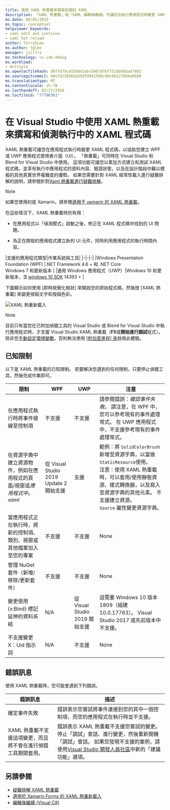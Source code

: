```yaml
---
title: 使用 XAML 熱重載來撰寫和調試 XAML
description: 「XAML 熱重載」或「XAML 編輯後繼續」可讓您在執行應用程式時變更 XAML 程式碼
ms.date: 08/05/2019
ms.topic: conceptual
helpviewer_keywords:
- xaml edit and continue
- xaml hot reload
author: TerryGLee
ms.author: tglee
manager: jillfra
ms.technology: vs-ide-debug
ms.workload:
- multiple
ms.openlocfilehash: d977d79ce55bdd3abcb467d7bf7518b88bad7402
ms.sourcegitcommit: 9de7d25056da59df0941508c80c0b12766ba6580
ms.translationtype: MT
ms.contentlocale: zh-TW
ms.lasthandoff: 02/27/2020
ms.locfileid: "77706361"
---
```

# <a name="write-and-debug-running-xaml-code-with-xaml-hot-reload-in-visual-studio"></a>在 Visual Studio 中使用 XAML 熱重載來撰寫和偵測執行中的 XAML 程式碼

XAML 熱重載可讓您在應用程式執行時變更 XAML 程式碼，以協助您建立 WPF 或 UWP 應用程式使用者介面（UI）。 「熱重載」可同時在 Visual Studio 和 Blend for Visual Studio 中使用。 這項功能可讓您以累加方式建立和測試 XAML 程式碼，並享有執行中應用程式的資料內容、驗證狀態，以及在設計階段中難以模擬的其他真實世界複雜度的優勢。 如果您需要針對 XAML 經常性載入進行疑難排解的說明，請參閱針對[Xaml 熱重載進行疑難排解](xaml-hot-reload-troubleshooting.md)。

> [!NOTE]
> 如果您使用的是 Xamarin，請參閱[適用于 xamarin 的 XAML 熱重載](/xamarin/xamarin-forms/xaml/hot-reload)。

在這些情況下，XAML 熱重載特別有用：

* 在應用程式以「偵測模式」啟動之後，修正在 XAML 程式碼中找到的 UI 問題。

* 為正在開發的應用程式建立新的 UI 元件，同時利用應用程式的執行時間內容。

|支援的應用程式類型|作業系統與工具|
|-|-|-|
|Windows Presentation Foundation (WPF) |.NET Framework 4.6 + 和 .NET Core</br>Windows 7 和更新版本 |
|通用 Windows 應用程式（UWP）|Windows 10 和更新版本，含 [windows 10 SDK](https://developer.microsoft.com/windows/downloads/windows-10-sdk) 14393 + |

下圖顯示如何使用 [即時視覺化樹狀] 來開啟您的原始程式碼，然後按 [XAML 熱重載] 來變更按鈕文字和按鈕色彩。

![XAML 熱重新載入](../debugger/media/xaml-hot-reload-using.gif)

> [!NOTE]
> 目前只有當您在已附加偵錯工具的 Visual Studio 或 Blend for Visual Studio 中執行應用程式時，才支援 Visual Studio XAML 熱重載（**F5**或**開始進行調試**程式）。 除非您[手動設定環境變數](xaml-hot-reload-troubleshooting.md#verify-that-you-use-start-debugging-rather-than-attach-to-process)，否則無法使用 [[附加至進程] 來](../debugger/attach-to-running-processes-with-the-visual-studio-debugger.md)啟用此體驗。

## <a name="known-limitations"></a>已知限制

以下是 XAML 熱重載的已知限制。 若要解決您遇到的任何限制，只要停止偵錯工具，然後完成作業即可。

|限制|WPF|UWP|注意|
|-|-|-|-|
|在應用程式執行時將事件接線至控制項|不支援|不支援|請參閱錯誤：*確認事件失敗*。 請注意，在 WPF 中，您可以參考現有的事件處理常式。 在 UWP 應用程式中，不支援參考現有的事件處理常式。|
|在資源字典中建立資源物件，例如在應用程式的頁面/視窗或*應用程式中。 xaml*|從 Visual Studio 2019 Update 2 開始支援|支援|範例：將 `SolidColorBrush` 新增至資源字典，以當做 `StaticResource`使用。</br>注意：使用 XAML 熱重載時，可以套用/使用靜態資源、樣式轉換器，以及寫入至資源字典的其他元素。 不支援建立資源。</br> `Source` 屬性變更資源字典。|
|當應用程式正在執行時，將新的控制項、類別、視窗或其他檔案加入至您的專案|不支援|不支援|None|
|管理 NuGet 套件（新增/移除/更新套件）|不支援|不支援|None|
|變更使用 {x:Bind} 標記延伸的資料系結|N/A|從 Visual Studio 2019 開始支援|這需要 Windows 10 版本1809（組建10.0.17763）。 Visual Studio 2017 或先前版本中不支援。|
|不支援變更 X：Uid 指示詞|N/A|不支援|None|

## <a name="error-messages"></a>錯誤訊息

使用 XAML 熱重載時，您可能會遇到下列錯誤。

|錯誤訊息|描述|
|-|-|
|確定事件失敗|錯誤表示您嘗試將事件連接到您的其中一個控制項，而您的應用程式在執行時並不支援。|
|XAML 熱重載不支援這項變更，而且將不會在進行偵錯工具期間套用。|錯誤表示 XAML 熱重載不支援您嘗試的變更。 停止「調試」會話、進行變更，然後重新開機「調試」會話。 如果您發現不支援的案例，請使用[Visual Studio 開發人員社區](https://developercommunity.visualstudio.com/spaces/8/index.html)中新的「建議功能」選項。 |

## <a name="see-also"></a>另請參閱

* [疑難排解 XAML 熱重載](xaml-hot-reload-troubleshooting.md)
* [適用於 Xamarin.Forms 的 XAML 熱重新載入](/xamarin/xamarin-forms/xaml/hot-reload)
* [編輯後繼續 (Visual C#)](../debugger/edit-and-continue-visual-csharp.md)
